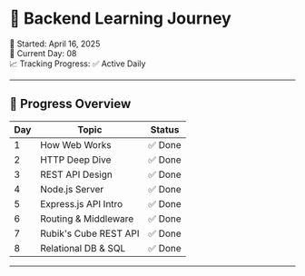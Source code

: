 # 🚀 Backend Learning Journey  
📅 Started: April 16, 2025  
🧠 Current Day: 08  
📈 Tracking Progress: ✅ Active Daily  

---

## 📆 Progress Overview

| Day | Topic                   | Status   |
|-----|-------------------------|----------|
| 1   | How Web Works           | ✅ Done  |
| 2   | HTTP Deep Dive          | ✅ Done  |
| 3   | REST API Design         | ✅ Done  |
| 4   | Node.js Server          | ✅ Done  |
| 5   | Express.js API Intro    | ✅ Done  |
| 6   | Routing & Middleware    | ✅ Done  |
| 7   | Rubik's Cube REST API   | ✅ Done  |
| 8   | Relational DB & SQL     | ✅ Done  |

---
